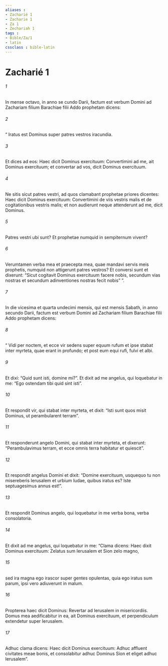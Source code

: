 ```yaml
---
aliases : 
- Zacharié 1
- Zacharie 1
- Za 1
- Zechariah 1
tags : 
- Bible/Za/1
- latin
cssclass : bible-latin
---
```


# Zacharié 1

###### 1
In mense octavo, in anno se cundo Darii, factum est verbum Domini ad Zachariam filium Barachiae filii Addo prophetam dicens: 
###### 2
“ Iratus est Dominus super patres vestros iracundia. 
###### 3
Et dices ad eos: Haec dicit Dominus exercituum: Convertimini ad me, ait Dominus exercituum; et convertar ad vos, dicit Dominus exercituum. 
###### 4
Ne sitis sicut patres vestri, ad quos clamabant prophetae priores dicentes: Haec dicit Dominus exercituum: Convertimini de viis vestris malis et de cogitationibus vestris malis; et non audierunt neque attenderunt ad me, dicit Dominus. 
###### 5
Patres vestri ubi sunt? Et prophetae numquid in sempiternum vivent? 
###### 6
Verumtamen verba mea et praecepta mea, quae mandavi servis meis prophetis, numquid non attigerunt patres vestros? Et conversi sunt et dixerunt: “Sicut cogitavit Dominus exercituum facere nobis, secundum vias nostras et secundum adinventiones nostras fecit nobis” ”.
###### 7
In die vicesima et quarta undecimi mensis, qui est mensis Sabath, in anno secundo Darii, factum est verbum Domini ad Zachariam filium Barachiae filii Addo prophetam dicens: 
###### 8
“ Vidi per noctem, et ecce vir sedens super equum rufum et ipse stabat inter myrteta, quae erant in profundo; et post eum equi rufi, fulvi et albi. 
###### 9
Et dixi: “Quid sunt isti, domine mi?”. Et dixit ad me angelus, qui loquebatur in me: “Ego ostendam tibi quid sint isti”. 
###### 10
Et respondit vir, qui stabat inter myrteta, et dixit: “Isti sunt quos misit Dominus, ut perambularent terram”. 
###### 11
Et responderunt angelo Domini, qui stabat inter myrteta, et dixerunt: “Perambulavimus terram, et ecce omnis terra habitatur et quiescit”.
###### 12
Et respondit angelus Domini et dixit: “Domine exercituum, usquequo tu non misereberis Ierusalem et urbium Iudae, quibus iratus es? Iste septuagesimus annus est!”. 
###### 13
Et respondit Dominus angelo, qui loquebatur in me verba bona, verba consolatoria. 
###### 14
Et dixit ad me angelus, qui loquebatur in me: “Clama dicens: Haec dixit Dominus exercituum: Zelatus sum Ierusalem et Sion zelo magno, 
###### 15
sed ira magna ego irascor super gentes opulentas, quia ego iratus sum parum, ipsi vero adiuverunt in malum. 
###### 16
Propterea haec dicit Dominus: Revertar ad Ierusalem in misericordiis. Domus mea aedificabitur in ea, ait Dominus exercituum, et perpendiculum extendetur super Ierusalem. 
###### 17
Adhuc clama dicens: Haec dicit Dominus exercituum: Adhuc affluent civitates meae bonis, et consolabitur adhuc Dominus Sion et eliget adhuc Ierusalem”.
